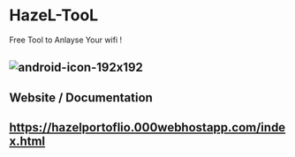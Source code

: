 

 HazeL-TooL
============


Free Tool to Anlayse Your wifi !



![android-icon-192x192](https://github.com/HazeLdevgggg/HazeL-TooL/assets/105066838/f0d7ab57-0f18-4432-b861-5ce97d6e4f7d)
---

## Website / Documentation

https://hazelportoflio.000webhostapp.com/index.html
---
